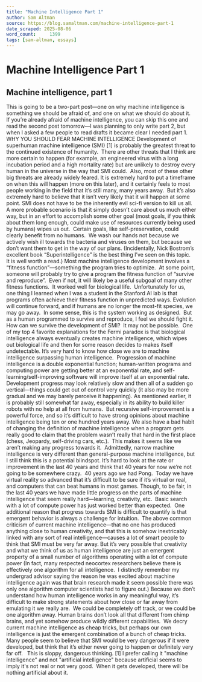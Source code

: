 ```yaml
---
title: "Machine Intelligence Part 1"
author: Sam Altman
source: https://blog.samaltman.com/machine-intelligence-part-1
date_scraped: 2025-08-06
word_count:     1399
tags: [sam-altman, essays]
---
```


# Machine Intelligence Part 1

## Machine intelligence, part 1
This is going to be a two-part post—one on why machine intelligence is something we
should be afraid of, and one on what we should do about it.  If you’re already afraid of machine intelligence, you can skip
this one and read the second post tomorrow—I was planning to only write part 2,
but when I asked a few people to read drafts it became clear I needed part 1.
WHY YOU SHOULD FEAR MACHINE INTELLIGENCE
Development of superhuman machine intelligence (SMI) [1] is
probably the greatest threat to the continued existence of humanity.  There are other threats that I think are more
certain to happen (for example, an engineered virus with a long incubation
period and a high mortality rate) but are unlikely to destroy every human in
the universe in the way that SMI could. 
Also, most of these other big threats are already widely feared.
It is extremely hard to put a timeframe on when this will happen (more
on this later), and it certainly feels to most people working in the field that it’s
still many, many years away.  But it’s
also extremely hard to believe that it isn’t very likely that it will happen at
some point.
SMI does not have to be the inherently evil sci-fi version to kill us
all.  A more probable scenario is that it
simply doesn’t care about us much either way, but in an effort to accomplish
some other goal (most goals, if you think about them long enough, could make
use of resources currently being used by humans) wipes us out.  Certain goals, like self-preservation, could
clearly benefit from no humans.  We wash
our hands not because we actively wish ill towards the bacteria and viruses on
them, but because we don’t want them to get in the way of our plans.
(Incidentally, Nick Bostrom’s excellent book “Superintelligence” is
the best thing I’ve seen on this topic. 
It is well worth a read.)
Most machine intelligence development involves a “fitness function”—something the
program tries to optimize.  At some
point, someone will probably try to give a program the fitness function of
“survive and reproduce”.  Even if not, it will likely be a useful subgoal of
many other fitness functions.  It worked
well for biological life.  Unfortunately for us, one thing I
learned when I was a student in the Stanford AI lab is that programs often achieve
their fitness function in unpredicted ways.
Evolution will continue forward, and if humans are no longer the
most-fit species, we may go away.  In some sense, this is the system
working as designed.  But as a human programmed to survive and reproduce,
I feel we should fight it.
How
can we survive the development of SMI?  It may not be possible.  One
of my top 4 favorite explanations for the Fermi paradox is that biological
intelligence always eventually creates machine intelligence, which wipes out
biological life and then for some reason decides to makes itself undetectable.
It’s very hard to know how close we are to machine intelligence
surpassing human intelligence. 
Progression of machine intelligence is a double exponential function; human-written
programs and computing power are getting better at an exponential rate, and
self-learning/self-improving software will improve itself at an exponential
rate.  Development progress may look
relatively slow and then all of a sudden go vertical—things could get out of
control very quickly (it also may be more gradual and we may barely perceive it
happening).
As mentioned earlier, it is probably still somewhat far away, especially
in its ability to build killer robots with no help at all from humans.  But recursive self-improvement is a powerful
force, and so it’s difficult to have strong opinions about machine intelligence being ten or one hundred years away.
We also have a bad habit of changing the definition of machine intelligence when a
program gets really good to claim that the problem wasn’t really that hard in
the first place (chess, Jeopardy, self-driving cars, etc.).  This makes it seems like we aren’t making any
progress towards it.  Admittedly, narrow
machine intelligence is very different than general-purpose machine intelligence, but I still think this is a
potential blindspot.
It’s hard to look at the rate or improvement in the last 40 years and
think that 40 years for now we’re not going to be somewhere crazy.  40 years ago we had Pong.  Today we have virtual reality so advanced
that it’s difficult to be sure if it’s virtual or real, and computers that can
beat humans in most games.
Though, to be fair, in the last 40 years we have made little progress on the parts of machine intelligence that seem really hard—learning, creativity, etc.  Basic search with a lot of compute power has
just worked better than expected. 
One additional reason that progress towards SMI is difficult to
quantify is that emergent behavior is always a challenge for intuition.  The above common criticism of current machine intelligence—that
no one has produced anything close to human creativity, and that this is
somehow inextricably linked with any sort of real intelligence—causes a lot of
smart people to think that SMI must be very far away.
But it’s very possible that creativity and what we think of us as
human intelligence are just an emergent property of a small number of
algorithms operating with a lot of compute power (In fact, many respected
neocortex researchers believe there is effectively one algorithm for all
intelligence.  I distinctly remember my
undergrad advisor saying the reason he was excited about machine intelligence again was that
brain research made it seem possible there was only one algorithm computer scientists
had to figure out.)
Because we don’t understand how human intelligence works in any
meaningful way, it’s difficult to make strong statements about how close or far
away from emulating it we really are.  We
could be completely off track, or we could be one algorithm away.
Human brains don’t look all that different from chimp brains, and yet
somehow produce wildly different capabilities. 
We decry current machine intelligence as cheap tricks, but perhaps our own intelligence is
just the emergent combination of a bunch of cheap tricks.
Many people seem to believe that SMI would be very dangerous if it
were developed, but think that it’s either never going to happen or definitely very far
off.   This is sloppy, dangerous
thinking.
[1] I prefer calling it "machine intelligence" and not "artificial intelligence" because artificial seems to imply it's not real or not very good.  When it gets developed, there will be nothing artificial about it.
